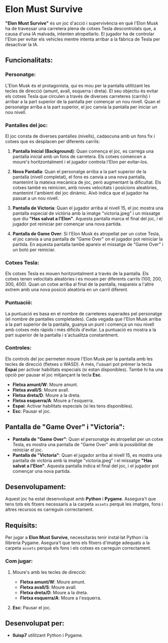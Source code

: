 # Elon Must Survive

**"Elon Must Survive"** és un joc d'acció i supervivència en què l'Elon Musk ha de travessar una carretera plena de cotxes Tesla descontrolats que, a causa d'una IA malvada, intenten atropellarlo. El jugador ha de controlar l'Elon per evitar els vehicles mentre intenta arribar a la fàbrica de Tesla per desactivar la IA.

## Funcionalitats:

### Personatge:
L'Elon Musk és el protagonista, qui es mou per la pantalla utilitzant les tecles de direcció (amunt, avall, esquerra i dreta). El seu objectiu és evitar els cotxes Tesla que circulen a través de diverses carreteres (carrils) i arribar a la part superior de la pantalla per començar un nou nivell. Quan el personatge arriba a la part superior, el joc canvia la pantalla per iniciar un nou nivell.

### Pantalles del joc:
El joc consta de diverses pantalles (nivells), cadascuna amb un fons fix i cotxes que es desplacen per diferents carrils:

1. **Pantalla Inicial (Background)**: Quan comença el joc, es carrega una pantalla inicial amb un fons de carretera. Els cotxes comencen a moure's horitzontalment i el jugador controla l'Elon per evitar-los.
  
2. **Nova Pantalla**: Quan el personatge arriba a la part superior de la pantalla (nivell completat), el fons es canvia a una nova pantalla, mantenint la mateixa mecànica de joc, però augmentant la dificultat. Els cotxes també es reinicien, amb noves velocitats i posicions aleatòries, mantenint l'ambient del joc dinàmic. Això indica que el jugador ha passat a un nou nivell.

3. **Pantalla de Victoria**: Quan el jugador arriba al nivell 15, el joc mostra una pantalla especial de victòria amb la imatge "victoria.jpeg" i un missatge que diu **"Has salvat a l'Elon"**. Aquesta pantalla marca el final del joc, i el jugador pot reiniciar per començar una nova partida.

4. **Pantalla de Game Over**: Si l'Elon Musk és atropellat per un cotxe Tesla, el joc canvia a una pantalla de "Game Over" on el jugador pot reiniciar la partida. En aquesta pantalla també apareix el missatge de "Game Over" i un botó per reiniciar.

### Cotxes Tesla:
Els cotxes Tesla es mouen horitzontalment a través de la pantalla. Els cotxes tenen velocitats aleatòries i es mouen per diferents carrils (100, 200, 300, 400). Quan un cotxe arriba al final de la pantalla, reapareix a l'altre extrem amb una nova posició aleatòria en un carril diferent.

### Puntuació:
La puntuació es basa en el nombre de carreteres superades pel personatge (el nombre de pantalles completades). Cada vegada que l'Elon Musk arriba a la part superior de la pantalla, guanya un punt i comença un nou nivell amb cotxes més ràpids i més difícils d'evitar. La puntuació es mostra a la part superior de la pantalla i s'actualitza constantment.

### Controles:
Els controls del joc permeten moure l'Elon Musk per la pantalla amb les tecles de direcció (fletxes o WASD). A més, l'usuari pot prémer la tecla **Espai** per activar habilitats especials (si estan disponibles). També hi ha una opció per pausar el joc mitjançant la tecla **Esc**.

- **Fletxa amunt/W**: Moure amunt.
- **Fletxa avall/S**: Moure avall.
- **Fletxa dreta/D**: Moure a la dreta.
- **Fletxa esquerra/A**: Moure a l'esquerra.
- **Espai**: Activar habilitats especials (si les tens disponibles).
- **Esc**: Pausar el joc.

## Pantalla de "Game Over" i "Victoria":
- **Pantalla de "Game Over"**: Quan el personatge és atropellat per un cotxe Tesla, es mostra una pantalla de "Game Over" amb la possibilitat de reiniciar el joc.
- **Pantalla de "Victoria"**: Quan el jugador arriba al nivell 15, es mostra una pantalla de victòria amb la imatge "victoria.jpeg" i el missatge **"Has salvat a l'Elon"**. Aquesta pantalla indica el final del joc, i el jugador pot començar una nova partida.

## Desenvolupament:

Aquest joc ha estat desenvolupat amb **Python** i **Pygame**. Assegura't que tens tots els fitxers necessaris a la carpeta `assets` perquè les imatges, fons i altres recursos es carreguin correctament.

## Requisits:

Per jugar a **Elon Must Survive**, necessitaràs tenir instal·lat Python i la llibreria Pygame. Asegura't que tens els fitxers d'imatge adequats a la carpeta `assets` perquè els fons i els cotxes es carreguin correctament.

### Com jugar:

1. Moure's amb les tecles de direcció:
   - **Fletxa amunt/W**: Moure amunt.
   - **Fletxa avall/S**: Moure avall.
   - **Fletxa dreta/D**: Moure a la dreta.
   - **Fletxa esquerra/A**: Moure a l'esquerra.

2. **Esc**: Pausar el joc.

## Desenvolupat per:

- **lluisp7** utilitzant Python i Pygame.
